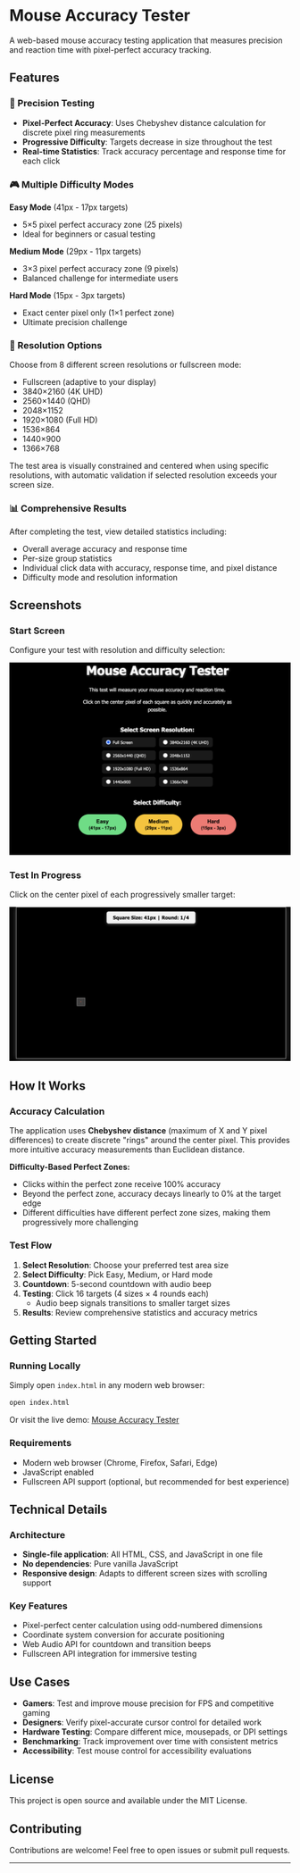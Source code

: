 # Mouse Accuracy Tester

A web-based mouse accuracy testing application that measures precision and reaction time with pixel-perfect accuracy tracking.

## Features

### 🎯 Precision Testing
- **Pixel-Perfect Accuracy**: Uses Chebyshev distance calculation for discrete pixel ring measurements
- **Progressive Difficulty**: Targets decrease in size throughout the test
- **Real-time Statistics**: Track accuracy percentage and response time for each click

### 🎮 Multiple Difficulty Modes

**Easy Mode** (41px - 17px targets)
- 5×5 pixel perfect accuracy zone (25 pixels)
- Ideal for beginners or casual testing

**Medium Mode** (29px - 11px targets)
- 3×3 pixel perfect accuracy zone (9 pixels)
- Balanced challenge for intermediate users

**Hard Mode** (15px - 3px targets)
- Exact center pixel only (1×1 perfect zone)
- Ultimate precision challenge

### 📐 Resolution Options
Choose from 8 different screen resolutions or fullscreen mode:
- Fullscreen (adaptive to your display)
- 3840×2160 (4K UHD)
- 2560×1440 (QHD)
- 2048×1152
- 1920×1080 (Full HD)
- 1536×864
- 1440×900
- 1366×768

The test area is visually constrained and centered when using specific resolutions, with automatic validation if selected resolution exceeds your screen size.

### 📊 Comprehensive Results

After completing the test, view detailed statistics including:
- Overall average accuracy and response time
- Per-size group statistics
- Individual click data with accuracy, response time, and pixel distance
- Difficulty mode and resolution information

## Screenshots

### Start Screen
Configure your test with resolution and difficulty selection:

![Start Screen](images/accuracy-test-settings.png)

### Test In Progress
Click on the center pixel of each progressively smaller target:

![Test In Progress](images/accuracy-test-in-progress.png)

## How It Works

### Accuracy Calculation

The application uses **Chebyshev distance** (maximum of X and Y pixel differences) to create discrete "rings" around the center pixel. This provides more intuitive accuracy measurements than Euclidean distance.

**Difficulty-Based Perfect Zones:**
- Clicks within the perfect zone receive 100% accuracy
- Beyond the perfect zone, accuracy decays linearly to 0% at the target edge
- Different difficulties have different perfect zone sizes, making them progressively more challenging

### Test Flow

1. **Select Resolution**: Choose your preferred test area size
2. **Select Difficulty**: Pick Easy, Medium, or Hard mode
3. **Countdown**: 5-second countdown with audio beep
4. **Testing**: Click 16 targets (4 sizes × 4 rounds each)
   - Audio beep signals transitions to smaller target sizes
5. **Results**: Review comprehensive statistics and accuracy metrics

## Getting Started

### Running Locally

Simply open `index.html` in any modern web browser:

```bash
open index.html
```

Or visit the live demo: [Mouse Accuracy Tester](https://crypto69.github.io/mouse-accuracy-tester/)

### Requirements

- Modern web browser (Chrome, Firefox, Safari, Edge)
- JavaScript enabled
- Fullscreen API support (optional, but recommended for best experience)

## Technical Details

### Architecture
- **Single-file application**: All HTML, CSS, and JavaScript in one file
- **No dependencies**: Pure vanilla JavaScript
- **Responsive design**: Adapts to different screen sizes with scrolling support

### Key Features
- Pixel-perfect center calculation using odd-numbered dimensions
- Coordinate system conversion for accurate positioning
- Web Audio API for countdown and transition beeps
- Fullscreen API integration for immersive testing

## Use Cases

- **Gamers**: Test and improve mouse precision for FPS and competitive gaming
- **Designers**: Verify pixel-accurate cursor control for detailed work
- **Hardware Testing**: Compare different mice, mousepads, or DPI settings
- **Benchmarking**: Track improvement over time with consistent metrics
- **Accessibility**: Test mouse control for accessibility evaluations

## License

This project is open source and available under the MIT License.

## Contributing

Contributions are welcome! Feel free to open issues or submit pull requests.

---


